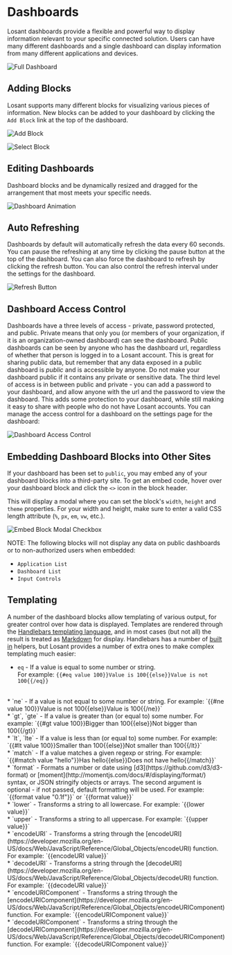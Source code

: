 # Dashboards

Losant dashboards provide a flexible and powerful way to display information relevant to your specific connected solution. Users can have many different dashboards and a single dashboard can display information from many different applications and devices.

![Full Dashboard](/images/dashboards/overview-dashboard-full.png "Full Dashboard")

## Adding Blocks

Losant supports many different blocks for visualizing various pieces of information. New blocks can be added to your dashboard by clicking the `Add Block` link at the top of the dashboard.

![Add Block](/images/dashboards/overview-add-block.png "Add Block")

![Select Block](/images/dashboards/overview-select-block.png "Select Block")

## Editing Dashboards

Dashboard blocks and be dynamically resized and dragged for the arrangement that most meets your specific needs.

![Dashboard Animation](/images/dashboards/overview-animation.gif "Dashboard Animation")

## Auto Refreshing

Dashboards by default will automatically refresh the data every 60 seconds. You can pause the refreshing at any time by clicking the pause button at the top of the dashboard. You can also force the dashboard to refresh by clicking the refresh button.  You can also control the refresh interval under the settings for the dashboard.

![Refresh Button](/images/dashboards/overview-refresh-button.png "Refresh Button")

## Dashboard Access Control

Dashboards have a three levels of access - private, password protected, and public.  Private
means that only you (or members of your organization, if it is an organization-owned
dashboard) can see the dashboard.  Public dashboards can be seen by anyone who has the
dashboard url, regardless of whether that person is logged in to a Losant account. This is great for sharing public data, but remember that any data exposed in a public dashboard is *public* and is accessible by anyone. Do not make your dashboard public if it contains any private or sensitive data. The third level of access is in between public and private -
you can add a password to your dashboard, and allow anyone with the url and the password
to view the dashboard.  This adds some protection to your dashboard, while still making it
easy to share with people who do not have Losant accounts. You can manage the access control for a dashboard on the settings page for the dashboard:

![Dashboard Access Control](/images/dashboards/dashboard-access-control.png "Dashboard Access Control")

## Embedding Dashboard Blocks into Other Sites

If your dashboard has been set to `public`, you may embed any of your dashboard blocks into a third-party site. To get an embed code, hover over your dashboard block and click the `<>` icon in the block header.

This will display a modal where you can set the block's `width`, `height` and `theme` properties. For your width and height, make sure to enter a valid CSS length attribute (`%`, `px`, `em`, `vw`, etc.).

![Embed Block Modal Checkbox](/images/dashboards/embed-block-modal.png "Embed Block Modal")

NOTE: The following blocks will not display any data on public dashboards or to non-authorized users when embedded:

*   `Application List`
*   `Dashboard List`
*   `Input Controls`

## Templating

A number of the dashboard blocks allow templating of various output, for greater control over how data is displayed.  Templates are rendered through the [Handlebars templating language](http://handlebarsjs.com/), and in most cases (but not all) the result is treated as [Markdown](http://commonmark.org/help/) for display.  Handlebars has a number of [built in](http://handlebarsjs.com/builtin_helpers.html) helpers, but Losant provides a number of extra ones to make complex templating much easier:

*   `eq` - If a value is equal to some number or string.  
For example: `{{#eq value 100}}Value is 100{{else}}Value is not 100{{/eq}}`  
<br/>
*   `ne` - If a value is not equal to some number or string.  
For example: `{{#ne value 100}}Value is not 100{{else}}Value is 100{{/ne}}`  
<br/>
*   `gt`, `gte` - If a value is greater than (or equal to) some number.  
For example: `{{#gt value 100}}Bigger than 100{{else}}Not bigger than 100{{/gt}}`  
<br/>
*   `lt`, `lte` - If a value is less than (or equal to) some number.  
For example: `{{#lt value 100}}Smaller than 100{{else}}Not smaller than 100{{/lt}}`  
<br/>
*   `match` - If a value matches a given regexp or string.  
For example: `{{#match value "hello"}}Has hello{{else}}Does not have hello{{/match}}`  
<br/>
*   `format` - Formats a number or date using [d3](https://github.com/d3/d3-format) or [moment](http://momentjs.com/docs/#/displaying/format/) syntax, or JSON stringify objects or arrays. The second argument is optional - if not passed, default formatting will be used.  
For example: `{{format value "0.1f"}}` or `{{format value}}`  
<br/>
*   `lower` - Transforms a string to all lowercase.  
For example: `{{lower value}}`  
<br/>
*   `upper` - Transforms a string to all uppercase.  
For example: `{{upper value}}`  
<br/>
*   `encodeURI` - Transforms a string through the [encodeURI](https://developer.mozilla.org/en-US/docs/Web/JavaScript/Reference/Global_Objects/encodeURI) function.  
For example: `{{encodeURI value}}`  
<br/>
*   `decodeURI` - Transforms a string through the [decodeURI](https://developer.mozilla.org/en-US/docs/Web/JavaScript/Reference/Global_Objects/decodeURI) function.  
For example: `{{decodeURI value}}`  
<br/>
*   `encodeURIComponent` - Transforms a string through the [encodeURIComponent](https://developer.mozilla.org/en-US/docs/Web/JavaScript/Reference/Global_Objects/encodeURIComponent) function.  
For example: `{{encodeURIComponent value}}`  
<br/>
*   `decodeURIComponent` - Transforms a string through the [decodeURIComponent](https://developer.mozilla.org/en-US/docs/Web/JavaScript/Reference/Global_Objects/decodeURIComponent) function.  
For example: `{{decodeURIComponent value}}`  
